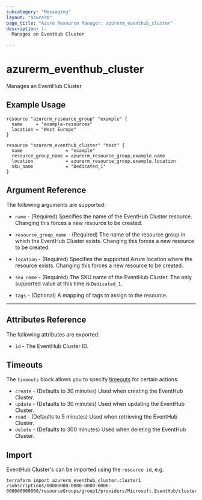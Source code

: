 ```yaml
---
subcategory: "Messaging"
layout: "azurerm"
page_title: "Azure Resource Manager: azurerm_eventhub_cluster"
description: |-
  Manages an EventHub Cluster

---
```


# azurerm_eventhub_cluster

Manages an EventHub Cluster

## Example Usage

```hcl
resource "azurerm_resource_group" "example" {
  name     = "example-resources"
  location = "West Europe"
}

resource "azurerm_eventhub_cluster" "test" {
  name                = "example"
  resource_group_name = azurerm_resource_group.example.name
  location            = azurerm_resource_group.example.location
  sku_name            = "Dedicated_1"
}
```

## Argument Reference

The following arguments are supported:

* `name` - (Required) Specifies the name of the EventHub Cluster resource. Changing this forces a new resource to be created.

* `resource_group_name` - (Required) The name of the resource group in which the EventHub Cluster exists. Changing this forces a new resource to be created.

* `location` - (Required) Specifies the supported Azure location where the resource exists. Changing this forces a new resource to be created.

* `sku_name` - (Required) The SKU name of the EventHub Cluster. The only supported value at this time is `Dedicated_1`.

* `tags` - (Optional) A mapping of tags to assign to the resource.

---

## Attributes Reference

The following attributes are exported:

* `id` - The EventHub Cluster ID.

## Timeouts

The `timeouts` block allows you to specify [timeouts](https://www.terraform.io/docs/configuration/resources.html#timeouts) for certain actions:

* `create` - (Defaults to 30 minutes) Used when creating the EventHub Cluster.
* `update` - (Defaults to 30 minutes) Used when updating the EventHub Cluster.
* `read` - (Defaults to 5 minutes) Used when retrieving the EventHub Cluster.
* `delete` - (Defaults to 300 minutes) Used when deleting the EventHub Cluster.

## Import

EventHub Cluster's can be imported using the `resource id`, e.g.

```shell
terraform import azurerm_eventhub_cluster.cluster1 /subscriptions/00000000-0000-0000-0000-000000000000/resourceGroups/group1/providers/Microsoft.EventHub/clusters/cluster1
```
